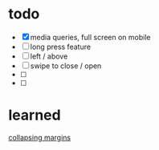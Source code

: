 # todo

- [x] media queries, full screen on mobile  
- [ ] long press feature  
- [ ] left / above  
- [ ] swipe to close / open  
- [ ]   
- [ ]   

# learned

[collapsing margins](https://www.youtube.com/watch?v=uDK2iLQMZlg)